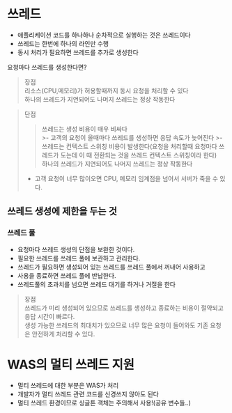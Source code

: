 # 쓰레드
- 애플리케이션 코드를 하나하나 순차적으로 실행하는 것은 쓰레드이다
- 쓰레드는 한번에 하나의 라인만 수행
- 동시 처리가 필요하면 쓰레드를 추가로 생성한다

요청마다 쓰레드를 생성한다면?
>장점<br>
>리소스(CPU,메모리)가 허용할때까지 동시 요청을 처리할 수 있다<br>
>하나의 쓰레드가 지연되어도 나머지 쓰레드는 정상 작동한다<br>

>단점<br>
>>쓰레드는 생성 비용이 매우 비싸다<br>
    >- 고객의 요청이 올때마다 쓰레드를 생성하면 응답 속도가 늦어진다
    >- 쓰레드는 컨텍스트 스위칭 비용이 발생한다(요청을 처리할때 요청마다 쓰레드가 도는데 이 때 전환되는 것을 쓰레드 컨텍스트 스위칭이라 한다)<br>
>>하나의 쓰레드가 지연되어도 나머지 쓰레드는 정상 작동한다<br>
>- 고객 요청이 너무 많이오면 CPU, 메모리 임계점을 넘어서 서버가 죽을 수 있다.

## 쓰레드 생성에 제한을 두는 것
### 쓰레드 풀
- 요청마다 쓰레드 생성의 단점을 보완한 것이다.
- 필요한 쓰레드를 쓰레드 풀에 보관하고 관리한다. 
- 쓰레드가 필요하면 생성되어 있는 쓰레드를 쓰레드 풀에서 꺼내어 사용하고
- 사용을 종료하면 쓰레드 풀에 반납한다.
- 쓰레드풀의 초과치를 넘으면 쓰레드 대기를 하거나 거절을 한다

> 장점<br>
> 쓰레드가 미리 생성되어 있으므로 쓰레드를 생성하고 종료하는 비용이 절약되고 응답 시간이 빠르다.<br>
> 생성 가능한 쓰레드의 최대치가 있으므로 너무 많은 요청이 들어와도 기존 요청은 안전하게 처리할 수 있다.


# WAS의 멀티 쓰레드 지원
- 멀티 쓰레드에 대한 부분은 WAS가 처리
- 개발자가 멀티 쓰레드 관련 코드를 신경쓰지 않아도 된다
- 멀티 쓰레드 환경이므로 싱글톤 객체는 주의해서 사용!(공유 변수들..)